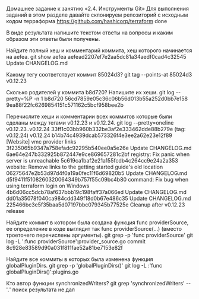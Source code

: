 Домашнее задание к занятию «2.4. Инструменты Git»
Для выполнения заданий в этом разделе давайте склонируем репозиторий с исходным кодом терраформа https://github.com/hashicorp/terraform
done

В виде результата напишите текстом ответы на вопросы и каким образом эти ответы были получены.

Найдите полный хеш и комментарий коммита, хеш которого начинается на aefea.
git show aefea
aefead2207ef7e2aa5dc81a34aedf0cad4c32545 
Update CHANGELOG.md

Какому тегу соответствует коммит 85024d3?
git tag --points-at 85024d3
v0.12.23

Сколько родителей у коммита b8d720? Напишите их хеши. 
git log --pretty=%P -n 1 b8d720 
56cd7859e05c36c06b56d013b55a252d0bb7e158 9ea88f22fc6269854151c571162c5bcf958bee2b

Перечислите хеши и комментарии всех коммитов которые были сделаны между тегами v0.12.23 и v0.12.24.
git log --pretty=oneline v0.12.23..v0.12.24
33ff1c03bb960b332be3af2e333462dde88b279e (tag: v0.12.24) v0.12.24
b14b74c4939dcab573326f4e3ee2a62e23e12f89 [Website] vmc provider links
3f235065b9347a758efadc92295b540ee0a5e26e Update CHANGELOG.md
6ae64e247b332925b872447e9ce869657281c2bf registry: Fix panic when server is unreachable
5c619ca1baf2e21a155fcdb4c264cc9e24a2a353 website: Remove links to the getting started guide's old location
06275647e2b53d97d4f0a19a0fec11f6d69820b5 Update CHANGELOG.md
d5f9411f5108260320064349b757f55c09bc4b80 command: Fix bug when using terraform login on Windows
4b6d06cc5dcb78af637bbb19c198faff37a066ed Update CHANGELOG.md
dd01a35078f040ca984cdd349f18d0b67e486c35 Update CHANGELOG.md
225466bc3e5f35baa5d07197bbc079345b77525e Cleanup after v0.12.23 release

Найдите коммит в котором была создана функция func providerSource, ее определение в коде выглядит так func providerSource(...) (вместо троеточего перечислены аргументы).
git grep -p 'func providerSource'
git log -L ':func providerSource':provider_source.go
commit 8c928e83589d90a031f811fae52a81be7153e82f

Найдите все коммиты в которых была изменена функция globalPluginDirs.
git grep -p 'globalPluginDirs()'
git log -L :'func globalPluginDirs()':plugins.go

Кто автор функции synchronizedWriters?
 git grep 'synchronizedWriters' -- '*.*'
 поиск результата не дал

